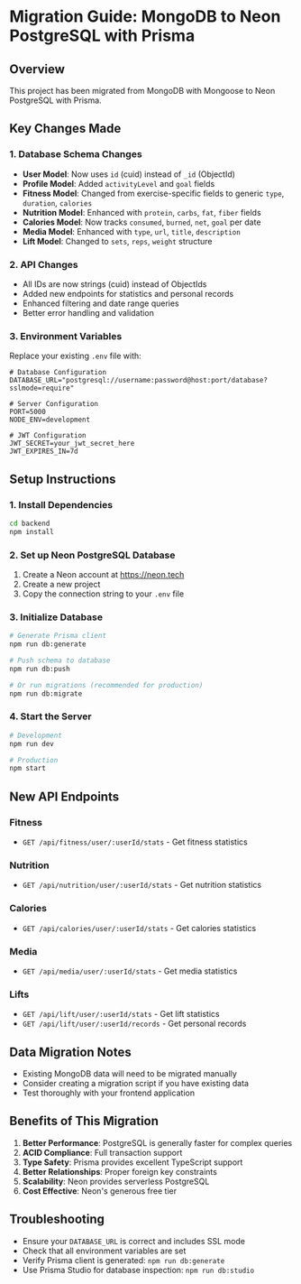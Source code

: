 # Migration Guide: MongoDB to Neon PostgreSQL with Prisma

## Overview
This project has been migrated from MongoDB with Mongoose to Neon PostgreSQL with Prisma.

## Key Changes Made

### 1. Database Schema Changes
- **User Model**: Now uses `id` (cuid) instead of `_id` (ObjectId)
- **Profile Model**: Added `activityLevel` and `goal` fields
- **Fitness Model**: Changed from exercise-specific fields to generic `type`, `duration`, `calories`
- **Nutrition Model**: Enhanced with `protein`, `carbs`, `fat`, `fiber` fields
- **Calories Model**: Now tracks `consumed`, `burned`, `net`, `goal` per date
- **Media Model**: Enhanced with `type`, `url`, `title`, `description`
- **Lift Model**: Changed to `sets`, `reps`, `weight` structure

### 2. API Changes
- All IDs are now strings (cuid) instead of ObjectIds
- Added new endpoints for statistics and personal records
- Enhanced filtering and date range queries
- Better error handling and validation

### 3. Environment Variables
Replace your existing `.env` file with:
```env
# Database Configuration
DATABASE_URL="postgresql://username:password@host:port/database?sslmode=require"

# Server Configuration
PORT=5000
NODE_ENV=development

# JWT Configuration
JWT_SECRET=your_jwt_secret_here
JWT_EXPIRES_IN=7d
```

## Setup Instructions

### 1. Install Dependencies
```bash
cd backend
npm install
```

### 2. Set up Neon PostgreSQL Database
1. Create a Neon account at https://neon.tech
2. Create a new project
3. Copy the connection string to your `.env` file

### 3. Initialize Database
```bash
# Generate Prisma client
npm run db:generate

# Push schema to database
npm run db:push

# Or run migrations (recommended for production)
npm run db:migrate
```

### 4. Start the Server
```bash
# Development
npm run dev

# Production
npm start
```

## New API Endpoints

### Fitness
- `GET /api/fitness/user/:userId/stats` - Get fitness statistics

### Nutrition
- `GET /api/nutrition/user/:userId/stats` - Get nutrition statistics

### Calories
- `GET /api/calories/user/:userId/stats` - Get calories statistics

### Media
- `GET /api/media/user/:userId/stats` - Get media statistics

### Lifts
- `GET /api/lift/user/:userId/stats` - Get lift statistics
- `GET /api/lift/user/:userId/records` - Get personal records

## Data Migration Notes
- Existing MongoDB data will need to be migrated manually
- Consider creating a migration script if you have existing data
- Test thoroughly with your frontend application

## Benefits of This Migration
1. **Better Performance**: PostgreSQL is generally faster for complex queries
2. **ACID Compliance**: Full transaction support
3. **Type Safety**: Prisma provides excellent TypeScript support
4. **Better Relationships**: Proper foreign key constraints
5. **Scalability**: Neon provides serverless PostgreSQL
6. **Cost Effective**: Neon's generous free tier

## Troubleshooting
- Ensure your `DATABASE_URL` is correct and includes SSL mode
- Check that all environment variables are set
- Verify Prisma client is generated: `npm run db:generate`
- Use Prisma Studio for database inspection: `npm run db:studio`
